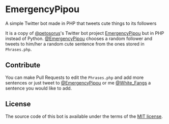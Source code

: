 # EmergencyPipou

A simple Twitter bot made in PHP that tweets cute things to its followers

It is a copy of [@petosorus](https://github.com/petosorus)'s Twitter bot project [EmergencyPipou](https://github.com/petosorus/emergencyPipou) but in PHP instead of Python.
[@EmergencyPipou](https://twitter.com/EmergencyPipou) chooses a random follower and tweets to him/her a random cute sentence from the ones stored in <code>Phrases.php</code>.

## Contribute

You can make Pull Requests to edit the <code>Phrases.php</code> and add more sentences or just tweet to [@EmergencyPipou](https://twitter.com/EmergencyPipou) or me [@White_Fangs](https://twitter.com/White_Fangs) a sentence you would like to add.

## License
The source code of this bot is available under the terms of the [MIT license](http://www.opensource.org/licenses/mit-license.php).
